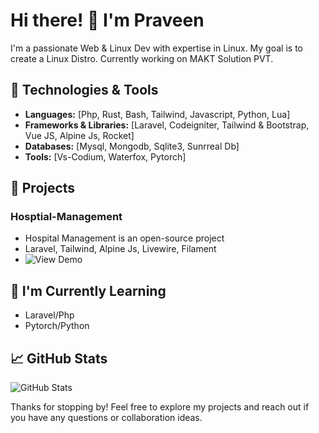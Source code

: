 # Hi there! 👋 I'm Praveen

I'm a passionate Web & Linux Dev with expertise in Linux. My goal is to create a Linux Distro. Currently working on MAKT Solution PVT.

## 🔧 Technologies & Tools

- **Languages:** [Php, Rust, Bash, Tailwind, Javascript, Python, Lua]
- **Frameworks & Libraries:** [Laravel, Codeigniter, Tailwind & Bootstrap, Vue JS, Alpine Js, Rocket]
- **Databases:** [Mysql, Mongodb, Sqlite3, Sunrreal Db]
- **Tools:** [Vs-Codium, Waterfox, Pytorch]

## 🚀 Projects

### Hosptial-Management
- Hospital Management is an open-source project
- Laravel, Tailwind, Alpine Js, Livewire, Filament
- ![View Demo](https://github.com/ELG-Foundation/Hospital-Management)

## 🌱 I'm Currently Learning

- Laravel/Php
- Pytorch/Python


## 📈 GitHub Stats

![GitHub Stats](https://github-readme-stats.vercel.app/api?username=end3r-man&show_icons=true&theme=radical)


Thanks for stopping by! Feel free to explore my projects and reach out if you have any questions or collaboration ideas.
